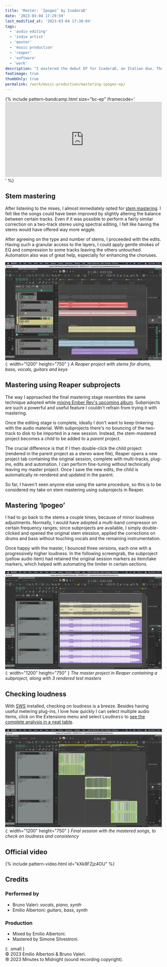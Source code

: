 ```yaml
---
title: 'Master: ‘Ipogeo’ by IsadoraD'
date: '2023-03-04 17:29:59'
last_modified_at: '2023-03-04 17:30:04'
tags: 
  - 'audio editing'
  - 'indie artist'
  - 'master'
  - 'music production'
  - 'reaper'
  - 'software'
  - 'work'
description: "I mastered the debut EP for IsadoraD, an Italian duo. They blend electronica, pop and indie."
featimage: true
thumbOnly: true
permalink: /work/music-production/mastering-ipogeo-ep/
---
```

{% include pattern-bandcamp.html size="bc-ep" iframecode='<iframe style="border: 0; width: 100%; height: 241px;" src="https://bandcamp.com/EmbeddedPlayer/album=3556110038/size=large/bgcol=ffffff/linkcol=333333/artwork=small/transparent=true/"><a href="https://isadorad.bandcamp.com/album/ipogeo">Ipogeo by IsadoraD</a></iframe>' %}

## Stem mastering

After listening to the mixes, I almost immediately opted for [stem mastering](https://www.izotope.com/en/learn/stem-mastering.html). I felt like the songs could have been improved by slightly altering the balance between certain tracks. Even if it was possible to perform a fairly similar correction on a two-track stereo using spectral editing, I felt like having the stems would have offered way more wiggle.

After agreeing on the type and number of stems, I proceeded with the edits. Having such a granular access to the layers, I could apply gentle strokes of EQ and compression to some tracks leaving the others untouched. Automation also was of great help, especially for enhancing the choruses.

![A Reaper project where I mastered using stems for drums, bass, vocals, guitars and keyboards](/assets/images/ipogeo-stem-mastering.jpeg){: width="1200" height="750" }
*A Reaper project with stems for drums, bass, vocals, guitars and keys*

## Mastering using Reaper subprojects

The way I approached the final mastering stage resembles the same technique adopted while [mixing Ember Rev's upcoming album](/work/music-production/mix-ember-rev-reaper-subprojects/). Subprojects are such a powerful and useful feature I couldn't refrain from trying it with mastering.

Once the editing stage is complete, ideally I don't want to keep tinkering with the audio material. With subprojects there's no bouncing of the two-track to disk to be imported in a new session. Instead, the stem-mastered project becomes a _child_ to be added to a _parent_ project.

The crucial difference is that if I then double-click the child project (rendered in the parent project as a stereo wave file), Reaper opens a new project tab containing the original session, complete with multi-tracks, plug-ins, edits and automation. I can perform fine-tuning without technically leaving my master project. Once I save the new edits, the child is automatically re-rendered and updated in the parent.

So far, I haven't seen anyone else using the same procedure, so this is to be considered my take on stem mastering using subprojects in Reaper.

## Mastering ‘Ipogeo’

I had to go back to the stems a couple times, because of minor loudness adjustments. Normally, I would have adopted a multi-band compressor on certain frequency ranges; since subprojects are available, I simply double-clicked and opened the original stem stession, applied the corrections on drums and bass without touching vocals and the remaining instrumentation.

Once happy with the master, I bounced three versions, each one with a progressively higher loudness. In the following screengrab, the subproject (yellow audio item) had retained the original session markers as item/take markers, which helped with automating the limiter in certain sections.

!["The master project in Reaper containing a subproject, along with 3 rendered test masters](/assets/images/ipogeo-master.jpeg){: width="1200" height="750" }
*The master project in Reaper containing a subproject, along with 3 rendered test masters*

## Checking loudness

With [SWS](https://www.sws-extension.org/) installed, checking on loudness is a breeze. Besides having useful metering plug-ins, I love how quickly I can select multiple audio items, click on the Extensions menu and select <kbd>Loudness</kbd> to [see the complete analysis in a neat table](https://wiki.cockos.com/wiki/index.php/Measure_and_normalize_loudness_with_SWS).

![Final session with the 3 mastered songs on different tracks, to check on loudness and consistency](/assets/images/ipogeo-final-check.jpeg){: width="1200" height="750" }
*Final session with the mastered songs, to check on loudness and consistency*

## Official video

{% include pattern-video.html id="kXk8FZjz4OU" %}

## Credits

### Performed by

- Bruno Valeri: _vocals_, _piano_, _synth_
- Emilio Albertoni: _guitars_, _bass_, _synth_

### Production

- Mixed by Emilio Albertoni.
- Mastered by Simone Silvestroni.

{: .small }
<br>&copy; 2023 Emilio Albertoni &amp; Bruno Valeri.
<br>℗ 2023 Minutes to Midnight (sound recording copyright).